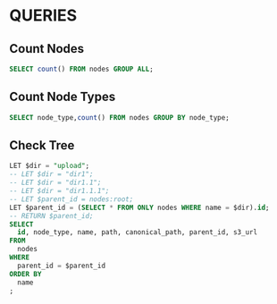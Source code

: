 # QUERIES

## Count Nodes

```sql
SELECT count() FROM nodes GROUP ALL;
```

## Count Node Types

```sql
SELECT node_type,count() FROM nodes GROUP BY node_type;
```

## Check Tree

```sql
LET $dir = "upload";
-- LET $dir = "dir1";
-- LET $dir = "dir1.1";
-- LET $dir = "dir1.1.1";
-- LET $parent_id = nodes:root;
LET $parent_id = (SELECT * FROM ONLY nodes WHERE name = $dir).id;
-- RETURN $parent_id;
SELECT 
  id, node_type, name, path, canonical_path, parent_id, s3_url
FROM 
  nodes
WHERE
  parent_id = $parent_id
ORDER BY
  name
;
```
